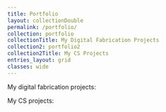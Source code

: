 ```yaml
---
title: Portfolio
layout: collectionDouble
permalink: /portfolio/
collection: portfolio
collectionTitle: My Digital Fabrication Projects
collection2: portfolio2
collection2Title: My CS Projects
entries_layout: grid
classes: wide
---
```


My digital fabrication projects:

My CS projects:
